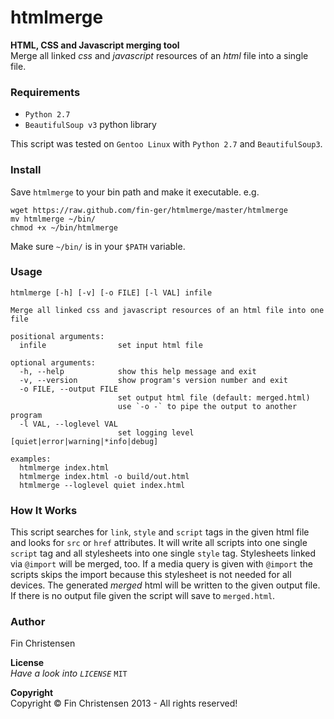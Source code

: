 htmlmerge
=========

__HTML, CSS and Javascript merging tool__  
Merge all linked _css_ and _javascript_ resources of an _html_ file into a
single file.

### Requirements ###
* `Python 2.7`
* `BeautifulSoup v3` python library

This script was tested on `Gentoo Linux` with `Python 2.7` and `BeautifulSoup3`.


### Install ###
Save `htmlmerge` to your bin path and make it executable.
e.g.

    wget https://raw.github.com/fin-ger/htmlmerge/master/htmlmerge
    mv htmlmerge ~/bin/
    chmod +x ~/bin/htmlmerge

Make sure `~/bin/` is in your `$PATH` variable.

### Usage ###
    htmlmerge [-h] [-v] [-o FILE] [-l VAL] infile
    
    Merge all linked css and javascript resources of an html file into one file
    
    positional arguments:
      infile                set input html file
    
    optional arguments:
      -h, --help            show this help message and exit
      -v, --version         show program's version number and exit
      -o FILE, --output FILE
                            set output html file (default: merged.html)
                            use `-o -` to pipe the output to another program
      -l VAL, --loglevel VAL
                            set logging level [quiet|error|warning|*info|debug]
    
    examples:
      htmlmerge index.html
      htmlmerge index.html -o build/out.html
      htmlmerge --loglevel quiet index.html

### How It Works ###
This script searches for `link`, `style` and `script` tags in the given html
file and looks for `src` or `href` attributes. It will write all scripts into
one single `script` tag and all stylesheets into one single `style` tag.
Stylesheets linked via `@import` will be merged, too. If a media query is given
with `@import` the scripts skips the import because this stylesheet is not
needed for all devices. The generated *merged* html will be written to the given
output file. If there is no output file given the script will save to
`merged.html`.

### Author ###
Fin Christensen

__License__  
*Have a look into `LICENSE`* `MIT`

__Copyright__  
Copyright &copy; Fin Christensen 2013 - All rights reserved!

